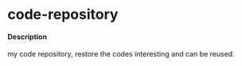 # code-repository

#### Description
my code repository, restore the codes interesting and can be reused.
